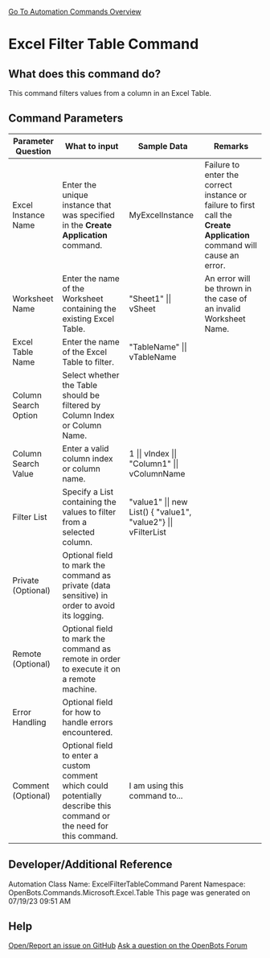 <!--TITLE: Excel Filter Table Command -->
<!-- SUBTITLE: a command in the Microsoft Commands\Excel\Table group. -->
[Go To Automation Commands Overview](/automation-commands)


# Excel Filter Table Command


## What does this command do?
This command filters values from a column in an Excel Table.


## Command Parameters
| Parameter Question   	| What to input  	|  Sample Data 	| Remarks  	|
| ---                    | ---               | ---           | ---       |
|Excel Instance Name|Enter the unique instance that was specified in the **Create Application** command.|MyExcelInstance|Failure to enter the correct instance or failure to first call the **Create Application** command will cause an error.|
|Worksheet Name|Enter the name of the Worksheet containing the existing Excel Table.|"Sheet1" \|\| vSheet|An error will be thrown in the case of an invalid Worksheet Name.|
|Excel Table Name|Enter the name of the Excel Table to filter.|"TableName" \|\| vTableName||
|Column Search Option|Select whether the Table should be filtered by Column Index or Column Name.|||
|Column Search Value|Enter a valid column index or column name.|1 \|\| vIndex \|\| "Column1" \|\| vColumnName||
|Filter List|Specify a List containing the values to filter from a selected column.|"value1" \|\| new List<string>() { "value1", "value2"} \|\| vFilterList||
|Private (Optional)|Optional field to mark the command as private (data sensitive) in order to avoid its logging.|||
|Remote (Optional)|Optional field to mark the command as remote in order to execute it on a remote machine.|||
|Error Handling|Optional field for how to handle errors encountered.|||
|Comment (Optional)|Optional field to enter a custom comment which could potentially describe this command or the need for this command.|I am using this command to...||


## Developer/Additional Reference
Automation Class Name: ExcelFilterTableCommand
Parent Namespace: OpenBots.Commands.Microsoft.Excel.Table
This page was generated on 07/19/23 09:51 AM


## Help
[Open/Report an issue on GitHub](https://github.com/OpenBotsAI/OpenBots.Studio/issues/new)
[Ask a question on the OpenBots Forum](https://openbots.ai/forums/)
